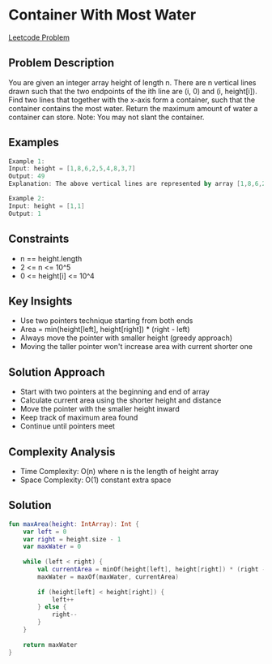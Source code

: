 
# Container With Most Water
[Leetcode Problem]()

## Problem Description
You are given an integer array height of length n. There are n vertical lines drawn such that the two endpoints of the ith line are (i, 0) and (i, height[i]).
Find two lines that together with the x-axis form a container, such that the container contains the most water.
Return the maximum amount of water a container can store.
Note: You may not slant the container.

## Examples

```kotlin
Example 1:
Input: height = [1,8,6,2,5,4,8,3,7]
Output: 49
Explanation: The above vertical lines are represented by array [1,8,6,2,5,4,8,3,7]. In this case, the max area of water (blue section) the container can contain is 49.

Example 2:
Input: height = [1,1]
Output: 1

```

## Constraints
- n == height.length
- 2 <= n <= 10^5
- 0 <= height[i] <= 10^4

## Key Insights
- Use two pointers technique starting from both ends
- Area = min(height[left], height[right]) * (right - left)
- Always move the pointer with smaller height (greedy approach)
- Moving the taller pointer won't increase area with current shorter one

## Solution Approach
- Start with two pointers at the beginning and end of array
- Calculate current area using the shorter height and distance
- Move the pointer with the smaller height inward
- Keep track of maximum area found
- Continue until pointers meet

## Complexity Analysis
- Time Complexity: O(n) where n is the length of height array
- Space Complexity: O(1) constant extra space

## Solution

```kotlin
fun maxArea(height: IntArray): Int {
    var left = 0
    var right = height.size - 1
    var maxWater = 0
    
    while (left < right) {
        val currentArea = minOf(height[left], height[right]) * (right - left)
        maxWater = maxOf(maxWater, currentArea)
        
        if (height[left] < height[right]) {
            left++
        } else {
            right--
        }
    }
    
    return maxWater
}
```
